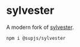 # sylvester
A modern fork of [sylvester](https://github.com/jcoglan/sylvester).

```
npm i @supjs/sylvester
```
